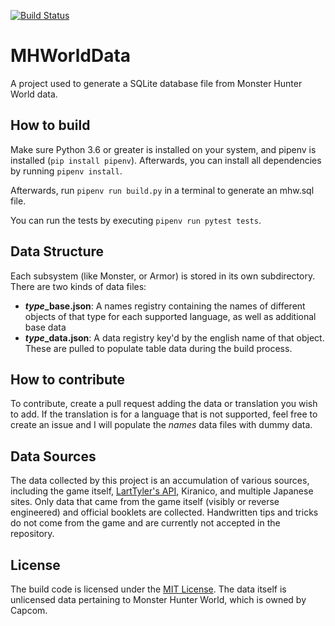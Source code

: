 [![Build Status](https://travis-ci.org/CarlosFdez/MHWorldData.svg?branch=master)](https://travis-ci.org/CarlosFdez/MHWorldData)

# MHWorldData
A project used to generate a SQLite database file from Monster Hunter World data.

## How to build
Make sure Python 3.6 or greater is installed on your system, and pipenv is installed (`pip install pipenv`). Afterwards, you can install all dependencies by running `pipenv install`.

Afterwards, run `pipenv run build.py` in a terminal to generate an mhw.sql file.

You can run the tests by executing `pipenv run pytest tests`.

## Data Structure
Each subsystem (like Monster, or Armor) is stored in its own subdirectory. There are two kinds of data files:
- ***type*_base.json**: A names registry containing the names of different objects of that type for each supported language, as well as additional base data
- ***type*_data.json**: A data registry key'd by the english name of that object. These are pulled to populate table data during the build process.

## How to contribute
To contribute, create a pull request adding the data or translation you wish to add. If the translation is for a language that is not supported, 
feel free to create an issue and I will populate the *names* data files with dummy data.

## Data Sources
The data collected by this project is an accumulation of various sources, including the game itself, [LartTyler's API](https://github.com/LartTyler/MHWDB-Docs/wiki), Kiranico, and multiple Japanese sites. Only data that came from the game itself (visibly or reverse engineered) and official booklets are collected. Handwritten tips and tricks do not come from the game and are currently not accepted in the repository.

## License
The build code is licensed under the [MIT License](http://opensource.org/licenses/mit-license.php). The data itself is unlicensed data pertaining to Monster Hunter World, which is owned by Capcom.
